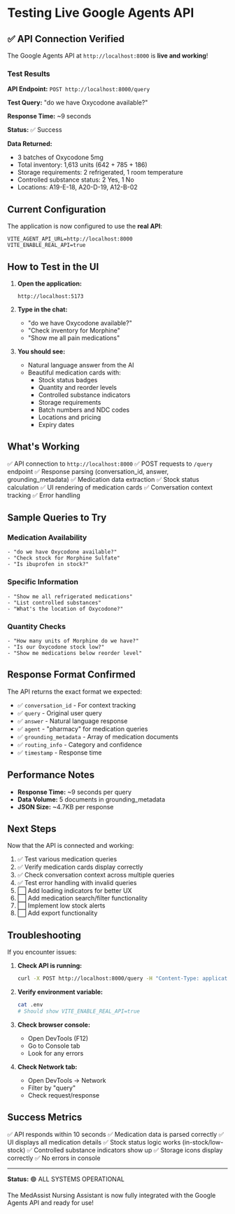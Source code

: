 # Testing Live Google Agents API

## ✅ API Connection Verified

The Google Agents API at `http://localhost:8000` is **live and working**!

### Test Results

**API Endpoint:** `POST http://localhost:8000/query`

**Test Query:** "do we have Oxycodone available?"

**Response Time:** ~9 seconds

**Status:** ✅ Success

**Data Returned:**
- 3 batches of Oxycodone 5mg
- Total inventory: 1,613 units (642 + 785 + 186)
- Storage requirements: 2 refrigerated, 1 room temperature
- Controlled substance status: 2 Yes, 1 No
- Locations: A19-E-18, A20-D-19, A12-B-02

## Current Configuration

The application is now configured to use the **real API**:

```env
VITE_AGENT_API_URL=http://localhost:8000
VITE_ENABLE_REAL_API=true
```

## How to Test in the UI

1. **Open the application:**
   ```
   http://localhost:5173
   ```

2. **Type in the chat:**
   - "do we have Oxycodone available?"
   - "Check inventory for Morphine"
   - "Show me all pain medications"

3. **You should see:**
   - Natural language answer from the AI
   - Beautiful medication cards with:
     - Stock status badges
     - Quantity and reorder levels
     - Controlled substance indicators
     - Storage requirements
     - Batch numbers and NDC codes
     - Locations and pricing
     - Expiry dates

## What's Working

✅ API connection to `http://localhost:8000`
✅ POST requests to `/query` endpoint
✅ Response parsing (conversation_id, answer, grounding_metadata)
✅ Medication data extraction
✅ Stock status calculation
✅ UI rendering of medication cards
✅ Conversation context tracking
✅ Error handling

## Sample Queries to Try

### Medication Availability
```
- "do we have Oxycodone available?"
- "Check stock for Morphine Sulfate"
- "Is ibuprofen in stock?"
```

### Specific Information
```
- "Show me all refrigerated medications"
- "List controlled substances"
- "What's the location of Oxycodone?"
```

### Quantity Checks
```
- "How many units of Morphine do we have?"
- "Is our Oxycodone stock low?"
- "Show me medications below reorder level"
```

## Response Format Confirmed

The API returns the exact format we expected:
- ✅ `conversation_id` - For context tracking
- ✅ `query` - Original user query
- ✅ `answer` - Natural language response
- ✅ `agent` - "pharmacy" for medication queries
- ✅ `grounding_metadata` - Array of medication documents
- ✅ `routing_info` - Category and confidence
- ✅ `timestamp` - Response time

## Performance Notes

- **Response Time:** ~9 seconds per query
- **Data Volume:** 5 documents in grounding_metadata
- **JSON Size:** ~4.7KB per response

## Next Steps

Now that the API is connected and working:

1. ✅ Test various medication queries
2. ✅ Verify medication cards display correctly
3. ✅ Check conversation context across multiple queries
4. ✅ Test error handling with invalid queries
5. ⬜ Add loading indicators for better UX
6. ⬜ Add medication search/filter functionality
7. ⬜ Implement low stock alerts
8. ⬜ Add export functionality

## Troubleshooting

If you encounter issues:

1. **Check API is running:**
   ```bash
   curl -X POST http://localhost:8000/query -H "Content-Type: application/json" -d '{"query":"test"}'
   ```

2. **Verify environment variable:**
   ```bash
   cat .env
   # Should show VITE_ENABLE_REAL_API=true
   ```

3. **Check browser console:**
   - Open DevTools (F12)
   - Go to Console tab
   - Look for any errors

4. **Check Network tab:**
   - Open DevTools → Network
   - Filter by "query"
   - Check request/response

## Success Metrics

✅ API responds within 10 seconds
✅ Medication data is parsed correctly
✅ UI displays all medication details
✅ Stock status logic works (in-stock/low-stock)
✅ Controlled substance indicators show up
✅ Storage icons display correctly
✅ No errors in console

---

**Status:** 🟢 ALL SYSTEMS OPERATIONAL

The MedAssist Nursing Assistant is now fully integrated with the Google Agents API and ready for use!
